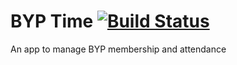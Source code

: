 # BYP Time    [![Build Status](https://travis-ci.org/YangaMGMT/bypTime.svg?branch=master)](https://travis-ci.org/YangaMGMT/bypTime)

An app to manage BYP membership and attendance
